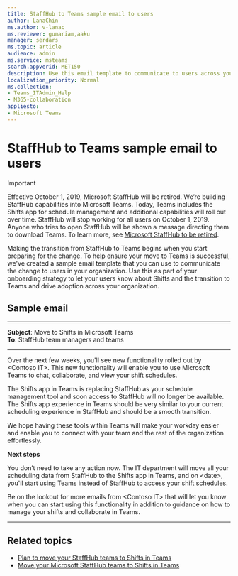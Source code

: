```yaml
---
title: StaffHub to Teams sample email to users
author: LanaChin
ms.author: v-lanac
ms.reviewer: gumariam,aaku
manager: serdars
ms.topic: article
audience: admin
ms.service: msteams
search.appverid: MET150
description: Use this email template to communicate to users across your organization about the transition from Microsoft StaffHub to Microsoft Teams.
localization_priority: Normal
ms.collection: 
- Teams_ITAdmin_Help
- M365-collaboration
appliesto: 
- Microsoft Teams
---
```


# StaffHub to Teams sample email to users

> [!IMPORTANT]
> Effective October 1, 2019, Microsoft StaffHub will be retired. We’re building StaffHub capabilities into Microsoft Teams. Today, Teams includes the Shifts app for schedule management and additional capabilities will roll out over time. StaffHub will stop working for all users on October 1, 2019. Anyone who tries to open StaffHub will be shown a message directing them to download Teams. To learn more, see [Microsoft StaffHub to be retired](microsoft-staffhub-to-be-retired.md). 

Making the transition from StaffHub to Teams begins when you start preparing for the change. To help ensure your move to Teams is successful, we've created a sample email template that you can use to communicate the change to users in your organization. Use this as part of your onboarding strategy to let your users know about Shifts and the transition to Teams and drive adoption across your organization.

## Sample email

***
**Subject**: Move to Shifts in Microsoft Teams<br>
**To**: StaffHub team managers and teams
***
Over the next few weeks, you'll see new functionality rolled out by &lt;Contoso IT&gt;. This new functionality will enable you to use Microsoft Teams to chat, collaborate, and view your shift schedules.

The Shifts app in Teams is replacing StaffHub as your schedule management tool and soon access to StaffHub will no longer be available. The Shifts app experience in Teams should be very similar to your current scheduling experience in StaffHub and should be a smooth transition.

We hope having these tools within Teams will make your workday easier and enable you to connect with your team and the rest of the organization effortlessly.

**Next steps**

You don’t need to take any action now. The IT department will move all your scheduling data from StaffHub to the Shifts app in Teams, and on &lt;date&gt;, you'll start using Teams instead of StaffHub to access your shift schedules.  

Be on the lookout for more emails from &lt;Contoso IT&gt; that will let you know when you can start using this functionality in addition to guidance on how to manage your shifts and collaborate in Teams.  

***

## Related topics

- [Plan to move your StaffHub teams to Shifts in Teams](plan-to-move-staffhub-teams-to-shifts-in-teams.md)
- [Move your Microsoft StaffHub teams to Shifts in Teams](move-staffhub-teams-to-shifts-in-teams.md)

